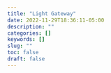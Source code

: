 ```yaml
---
title: "Light Gateway"
date: 2022-11-29T18:36:11-05:00
description: ""
categories: []
keywords: []
slug: ""
toc: false
draft: false
---
```

